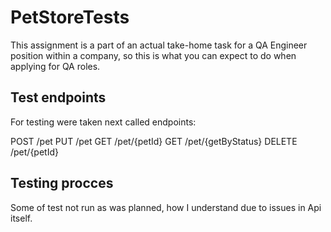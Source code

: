 # PetStoreTests

This assignment is a part of an actual take-home task for a QA Engineer position within a company, so this is what you can expect to do when applying for QA roles. 

## Test endpoints
For testing were taken next called endpoints:

POST /pet
PUT /pet
GET /pet/{petId}
GET /pet/{getByStatus}
DELETE /pet/{petId}

## Testing procces
Some of test not run as was planned, how I understand due to issues in Api itself.
